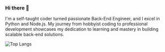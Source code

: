 ### Hi there 👋
I'm a self-taught coder turned passionate Back-End Engineer, and I excel in Python and Node.js. My journey from hobbyist coding to professional development showcases my dedication to learning and mastery in building scalable back-end solutions. 

![Top Langs](https://github-readme-stats.vercel.app/api/top-langs/?username=MeiFeiChen&layout=compact)
<!--
**MeiFeiChen/MeiFeiChen** is a ✨ _special_ ✨ repository because its `README.md` (this file) appears on your GitHub profile.

Here are some ideas to get you started:

- 🔭 I’m currently working on ...
- 🌱 I’m currently learning ...
- 👯 I’m looking to collaborate on ...
- 🤔 I’m looking for help with ...
- 💬 Ask me about ...
- 📫 How to reach me: ...
- 😄 Pronouns: ...
- ⚡ Fun fact: ...
-->
